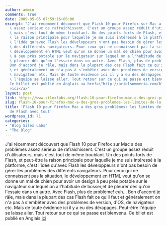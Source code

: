 ```yaml
---
author: admin
comments: true
date: 2009-05-05 07:59:16+00:00
excerpt: "J'ai récemment découvert que Flash 10 pour Firefox sur Mac a des problèmes\
  \ assez sérieux de rafraichissent. C'est un groupe assez réduit d'utilisateurs,\
  \ mais c'est tout de même troublant. Un des points forts de Flash, et peut-être\
  \ la raison principale pour laquelle je me suis intéressé à la platforme, c'est\
  \ l'idée qu'avec Flash les développeurs n'ont pas besoin de gérer les problèmes\
  \ des différents navigateurs. Pour ceux qui ne connaissent pas la situation, le\
  \ développement en HTML veut qu'on se donne un mal de chien pour avoir un design\
  \ à peu près potable sur le navigateur sur lequel on a l'habitude de bosser,et de\
  \ pleurer dés qu'on l'essaie dans un autre. Avec Flash, plus de problème! euh...\
  Bon d'accord je râle, mais dans la plupart des cas Flash fait ce qu'il faut\
  \ et généralement on n'a pas à s'embêter avec des problèmes de version, d'OS, de\
  \ navigateur etc. Mais de toute évidence ici il y a eu des dérapages. Peut-être\
  \ l'équipe se laisse aller. Tout retour sur ce qui se passe est bienvenu.\
  Ce billet est publié en Anglais <a href=\"http://arielsommeria.com/blog/2009/05/05/flash-player-10-for-firefox-on-mac-os-sucks-the-limits-of-flash-cross-everything-compatibility/\"\
  >ici</a>"
layout: post
link: https://www.silexlabs.org/flash-10-pour-firefox-mac-a-des-gros-problemes-les-limites-de-la-compatibilite-de-flash-avec-tout/
slug: flash-10-pour-firefox-mac-a-des-gros-problemes-les-limites-de-la-compatibilite-de-flash-avec-tout
title: 'Flash 10 pour Firefox Mac a des gros problèmes: les limites de la compatibilité
  de Flash avec tout'
wordpress_id: 71
categories:
- "Blog Silex Labs"
- "The Blog"
---
```


J'ai récemment découvert que Flash 10 pour Firefox sur Mac a des problèmes assez sérieux de rafraichissent. C'est un groupe assez réduit d'utilisateurs, mais c'est tout de même troublant. Un des points forts de Flash, et peut-être la raison principale pour laquelle je me suis intéressé à la platforme, c'est l'idée qu'avec Flash les développeurs n'ont pas besoin de gérer les problèmes des différents navigateurs. Pour ceux qui ne connaissent pas la situation, le développement en HTML veut qu'on se donne un mal de chien pour avoir un design à peu près potable sur le navigateur sur lequel on a l'habitude de bosser,et de pleurer dés qu'on l'essaie dans un autre. Avec Flash, plus de problème! euh...
				Bon d'accord je râle, mais dans la plupart des cas Flash fait ce qu'il faut et généralement on n'a pas à s'embêter avec des problèmes de version, d'OS, de navigateur etc. Mais de toute évidence ici il y a eu des dérapages. Peut-être l'équipe se laisse aller. Tout retour sur ce qui se passe est bienvenu.
				Ce billet est publié en Anglais [ici](http://arielsommeria.com/blog/2009/05/05/flash-player-10-for-firefox-on-mac-os-sucks-the-limits-of-flash-cross-everything-compatibility/)
